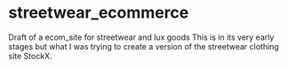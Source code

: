 # streetwear_ecommerce
 Draft of a ecom_site for streetwear and lux goods
This is in its very early stages but what I was trying to create a version of the 
streetwear clothing site StockX.